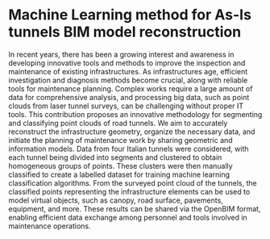 # Machine Learning method for As-Is tunnels BIM model reconstruction
In recent years, there has been a growing interest and awareness in developing innovative tools and methods to improve the inspection and maintenance of existing infrastructures. As infrastructures age, efficient investigation and diagnosis methods become crucial, along with reliable tools for maintenance planning. Complex works require a large amount of data for comprehensive analysis, and processing big data, such as point clouds from laser tunnel surveys, can be challenging without proper IT tools. This contribution proposes an innovative methodology for segmenting and classifying point clouds of road tunnels. We aim to accurately reconstruct the infrastructure geometry, organize the necessary data, and initiate the planning of maintenance work by sharing geometric and information models. Data from four Italian tunnels were considered, with each tunnel being divided into segments and clustered to obtain homogeneous groups of points. These clusters were then manually classified to create a labelled dataset for training machine learning classification algorithms. From the surveyed point cloud of the tunnels, the classified points representing the infrastructure elements can be used to model virtual objects, such as canopy, road surface, pavements, equipment, and more. These results can be shared via the OpenBIM format, enabling efficient data exchange among personnel and tools involved in maintenance operations.
